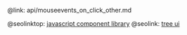 @link: api/mouseevents_on_click_other.md

@seolinktop: [javascript component library](https://webix.com)
@seolink: [tree ui](https://webix.com/widget/tree/)